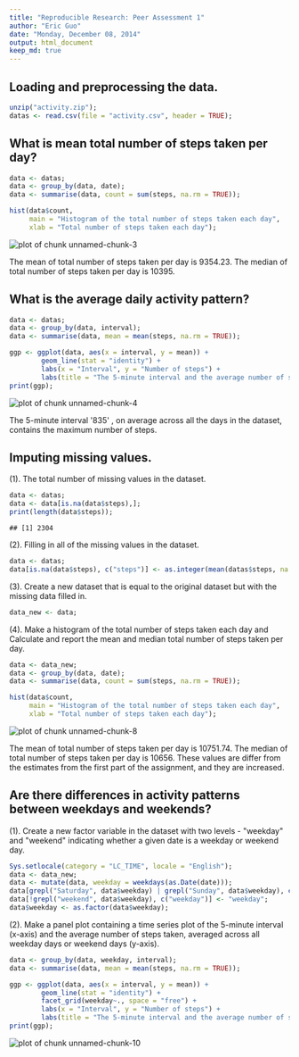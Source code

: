 ```yaml
---
title: "Reproducible Research: Peer Assessment 1"
author: "Eric Guo"
date: "Monday, December 08, 2014"
output: html_document
keep_md: true
---
```




## Loading and preprocessing the data.


```r
unzip("activity.zip");
datas <- read.csv(file = "activity.csv", header = TRUE);
```

## What is mean total number of steps taken per day?


```r
data <- datas;
data <- group_by(data, date);
data <- summarise(data, count = sum(steps, na.rm = TRUE));

hist(data$count, 
     main = "Histogram of the total number of steps taken each day",
     xlab = "Total number of steps taken each day");
```

![plot of chunk unnamed-chunk-3](figure/unnamed-chunk-3-1.png) 

The mean of total number of steps taken per day is 9354.23. The median of total number of steps taken per day is 10395.

## What is the average daily activity pattern?


```r
data <- datas;
data <- group_by(data, interval);
data <- summarise(data, mean = mean(steps, na.rm = TRUE));

ggp <- ggplot(data, aes(x = interval, y = mean)) + 
        geom_line(stat = "identity") +
        labs(x = "Interval", y = "Number of steps") +
        labs(title = "The 5-minute interval and the average number of steps taken");
print(ggp);
```

![plot of chunk unnamed-chunk-4](figure/unnamed-chunk-4-1.png) 

The 5-minute interval '835' , on average across all the days in the dataset, contains the maximum number of steps.

## Imputing missing values.

(1). The total number of missing values in the dataset.


```r
data <- datas;
data <- data[is.na(data$steps),];
print(length(data$steps));
```

```
## [1] 2304
```

(2). Filling in all of the missing values in the dataset. 


```r
data <- datas;
data[is.na(data$steps), c("steps")] <- as.integer(mean(datas$steps, na.rm = TRUE));
```

(3). Create a new dataset that is equal to the original dataset but with the missing data filled in.


```r
data_new <- data;
```

(4). Make a histogram of the total number of steps taken each day and Calculate and report the mean and median total number of steps taken per day.


```r
data <- data_new;
data <- group_by(data, date);
data <- summarise(data, count = sum(steps, na.rm = TRUE));

hist(data$count, 
     main = "Histogram of the total number of steps taken each day",
     xlab = "Total number of steps taken each day");
```

![plot of chunk unnamed-chunk-8](figure/unnamed-chunk-8-1.png) 

The mean of total number of steps taken per day is 10751.74. The median of total number of steps taken per day is 10656. These values are differ from the estimates from the first part of the assignment, and they are increased.

## Are there differences in activity patterns between weekdays and weekends?

(1). Create a new factor variable in the dataset with two levels - "weekday" and "weekend" indicating whether a given date is a weekday or weekend day.


```r
Sys.setlocale(category = "LC_TIME", locale = "English");
data <- data_new;
data <- mutate(data, weekday = weekdays(as.Date(date)));
data[grepl("Saturday", data$weekday) | grepl("Sunday", data$weekday), c("weekday")] <- "weekend";
data[!grepl("weekend", data$weekday), c("weekday")] <- "weekday";
data$weekday <- as.factor(data$weekday);
```

(2). Make a panel plot containing a time series plot of the 5-minute interval (x-axis) and the average number of steps taken, averaged across all weekday days or weekend days (y-axis). 


```r
data <- group_by(data, weekday, interval);
data <- summarise(data, mean = mean(steps, na.rm = TRUE));

ggp <- ggplot(data, aes(x = interval, y = mean)) + 
        geom_line(stat = "identity") +
        facet_grid(weekday~., space = "free") +
        labs(x = "Interval", y = "Number of steps") +
        labs(title = "The 5-minute interval and the average number of steps taken"); 
print(ggp);
```

![plot of chunk unnamed-chunk-10](figure/unnamed-chunk-10-1.png) 


